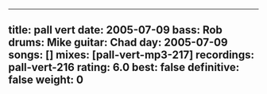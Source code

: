 
---
title: pall vert
date: 2005-07-09
bass:	Rob
drums:	Mike
guitar:	Chad
day: 2005-07-09
songs: []
mixes: [pall-vert-mp3-217]
recordings: pall-vert-216
rating: 6.0
best: false
definitive: false
weight: 0
---
